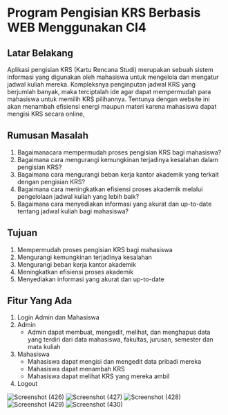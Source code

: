 # Program Pengisian KRS Berbasis WEB Menggunakan CI4

## Latar Belakang

Aplikasi pengisian KRS (Kartu Rencana Studi) merupakan sebuah sistem informasi yang digunakan oleh mahasiswa untuk mengelola dan mengatur jadwal kuliah mereka. Kompleksnya penginputan jadwal KRS yang berjumlah banyak, maka terciptalah ide agar dapat mempermudah para mahasiswa untuk memilih KRS pilihannya. Tentunya dengan website ini akan menambah efisiensi energi maupun materi karena mahasiswa dapat mengisi KRS secara online,

## Rumusan Masalah

1. Bagaimanacara mempermudah proses pengisian KRS bagi mahasiswa?
2. Bagaimana cara mengurangi kemungkinan terjadinya kesalahan dalam pengisian KRS?
3. Bagaimana cara mengurangi beban kerja kantor akademik yang terkait dengan pengisian KRS?
4. Bagaimana cara meningkatkan efisiensi proses akademik melalui pengelolaan jadwal kuliah yang lebih baik?
5. Bagaimana cara menyediakan informasi yang akurat dan up-to-date tentang jadwal kuliah bagi mahasiswa?

## Tujuan

1. Mempermudah proses pengisian KRS bagi mahasiswa
2. Mengurangi kemungkinan terjadinya kesalahan
3. Mengurangi beban kerja kantor akademik
4. Meningkatkan efisiensi proses akademik
5. Menyediakan informasi yang akurat dan up-to-date

## Fitur Yang Ada

1. Login Admin dan Mahasiswa
2. Admin
   - Admin dapat membuat, mengedit, melihat, dan menghapus data yang terdiri dari data mahasiswa, fakultas, jurusan, semester dan mata kuliah
3. Mahasiswa
   - Mahasiswa dapat mengisi dan mengedit data pribadi mereka
   - Mahasiswa dapat menambah KRS
   - Mahasiswa dapat melihat KRS yang mereka ambil
4. Logout

![Screenshot (426)](https://user-images.githubusercontent.com/91450054/228155266-381179d3-8080-462f-be67-9d60f5d6e447.png)
![Screenshot (427)](https://user-images.githubusercontent.com/91450054/228155285-0720f1af-6c10-4815-8061-98d4388f0212.png)
![Screenshot (428)](https://user-images.githubusercontent.com/91450054/228155299-579d93f9-5895-4ffa-8100-220b6083349c.png)
![Screenshot (429)](https://user-images.githubusercontent.com/91450054/228155311-4a3cf333-f778-4870-85ed-e749fb0283f4.png)
![Screenshot (430)](https://user-images.githubusercontent.com/91450054/228155323-41e08750-695c-47fb-9456-112b256445f9.png)
